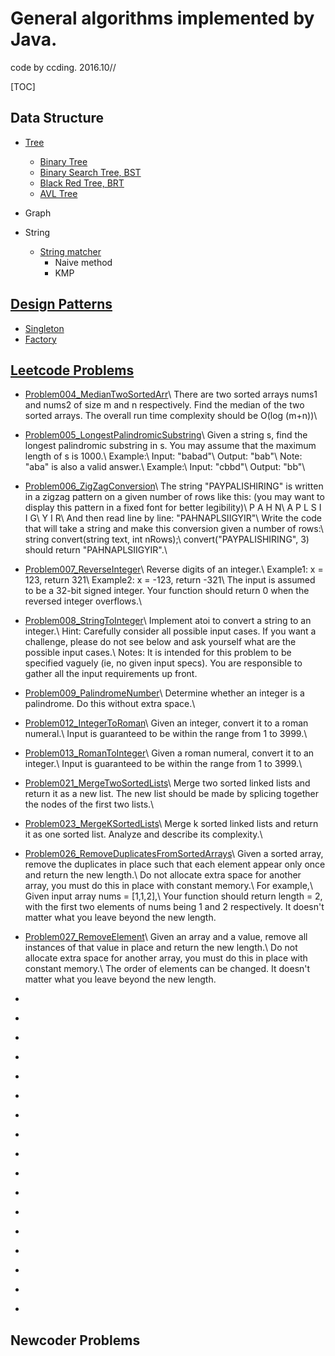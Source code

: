 # General algorithms implemented by Java.
code by ccding. 2016.10//

[TOC]

## Data Structure

- [Tree](https://github.com/ccding-ustc/Algorithms_java/tree/master/src/Tree)
    + [Binary Tree](https://github.com/ccding-ustc/Algorithms_java/blob/master/src/Tree/BinaryTree.java)
    + [Binary Search Tree, BST](https://github.com/ccding-ustc/Algorithms_java/blob/master/src/Tree/BinarySearchTree.java)
    + [Black Red Tree, BRT](https://github.com/ccding-ustc/Algorithms_java/blob/master/src/Tree/BlackRedTree.java)
    + [AVL Tree](https://github.com/ccding-ustc/Algorithms_java/blob/master/src/Tree/AVLTree.java)

- Graph

- String
    + [String matcher](https://github.com/ccding-ustc/Algorithms_java/blob/master/src/algorithms3th/StringMatcher.java)
        * Naive method
        * KMP

## [Design Patterns](https://github.com/ccding-ustc/Algorithms_java/blob/master/src/DesignPattern)

- [Singleton](https://github.com/ccding-ustc/Algorithms_java/blob/master/src/DesignPattern/Singleton.java)
- [Factory](https://github.com/ccding-ustc/Algorithms_java/blob/master/src/DesignPattern/Factory.java)

## [Leetcode Problems](https://github.com/ccding-ustc/Algorithms_java/blob/master/src/leetcode)

- [Problem004_MedianTwoSortedArr](https://github.com/ccding-ustc/Algorithms_java/blob/master/src/leetcode/Problem004_MedianTwoSortedArr.java)\\
There are two sorted arrays nums1 and nums2 of size m and n respectively.
Find the median of the two sorted arrays. The overall run time complexity should be O(log (m+n))\\

- [Problem005_LongestPalindromicSubstring](https://github.com/ccding-ustc/Algorithms_java/blob/master/src/leetcode/Problem005_LongestPalindromicSubstring.java)\\
Given a string s, find the longest palindromic substring in s. You may assume that the maximum length of s is 1000.\\
Example:\\
Input: "babad"\\
Output: "bab"\\
Note: "aba" is also a valid answer.\\
Example:\\
Input: "cbbd"\\
Output: "bb"\\

- [Problem006_ZigZagConversion](https://github.com/ccding-ustc/Algorithms_java/blob/master/src/leetcode/Problem006_ZigZagConversion.java)\\
The string "PAYPALISHIRING" is written in a zigzag pattern on a given number of rows like this: (you may want to display this pattern in a fixed font for better legibility)\\
P   A   H   N\\
A P L S I I G\\
Y   I   R\\
And then read line by line: "PAHNAPLSIIGYIR"\\
Write the code that will take a string and make this conversion given a number of rows:\\
string convert(string text, int nRows);\\
convert("PAYPALISHIRING", 3) should return "PAHNAPLSIIGYIR".\\

- [Problem007_ReverseInteger](https://github.com/ccding-ustc/Algorithms_java/blob/master/src/leetcode/Problem007_ReverseInteger.java)\\
Reverse digits of an integer.\\
Example1: x = 123, return 321\\
Example2: x = -123, return -321\\
The input is assumed to be a 32-bit signed integer. Your function should return 0 when the reversed integer overflows.\\

- [Problem008_StringToInteger](https://github.com/ccding-ustc/Algorithms_java/blob/master/src/leetcode/Problem008_StringToInteger.java)\\
Implement atoi to convert a string to an integer.\\
Hint: Carefully consider all possible input cases. If you want a challenge, please do not see below and ask yourself what are the possible input cases.\\
Notes: It is intended for this problem to be specified vaguely (ie, no given input specs). You are responsible to gather all the input requirements up front.

- [Problem009_PalindromeNumber](https://github.com/ccding-ustc/Algorithms_java/blob/master/src/leetcode/Problem009_PalindromeNumber.java)\\
Determine whether an integer is a palindrome. Do this without extra space.\\

- [Problem012_IntegerToRoman](https://github.com/ccding-ustc/Algorithms_java/blob/master/src/leetcode/Problem012_IntegerToRoman.java)\\
Given an integer, convert it to a roman numeral.\\
Input is guaranteed to be within the range from 1 to 3999.\\

- [Problem013_RomanToInteger](https://github.com/ccding-ustc/Algorithms_java/blob/master/src/leetcode/Problem013_RomanToInteger.java)\\
Given a roman numeral, convert it to an integer.\\
Input is guaranteed to be within the range from 1 to 3999.\\

- [Problem021_MergeTwoSortedLists](https://github.com/ccding-ustc/Algorithms_java/blob/master/src/leetcode/Problem021_MergeTwoSortedLists.java)\\
Merge two sorted linked lists and return it as a new list. The new list should be made by splicing together the nodes of the first two lists.\\

- [Problem023_MergeKSortedLists](https://github.com/ccding-ustc/Algorithms_java/blob/master/src/leetcode/Problem023_MergeKSortedLists.java)\\
Merge k sorted linked lists and return it as one sorted list. Analyze and describe its complexity.\\

- [Problem026_RemoveDuplicatesFromSortedArrays](https://github.com/ccding-ustc/Algorithms_java/blob/master/src/leetcode/Problem026_RemoveDuplicatesFromSortedArrays.java)\\
Given a sorted array, remove the duplicates in place such that each element appear only once and return the new length.\\
Do not allocate extra space for another array, you must do this in place with constant memory.\\
For example,\\
Given input array nums = [1,1,2],\\
Your function should return length = 2, with the first two elements of nums being 1 and 2 respectively. It doesn't matter what you leave beyond the new length.

- [Problem027_RemoveElement](https://github.com/ccding-ustc/Algorithms_java/blob/master/src/leetcode/Problem027_RemoveElement.java)\\
Given an array and a value, remove all instances of that value in place and return the new length.\\
Do not allocate extra space for another array, you must do this in place with constant memory.\\
The order of elements can be changed. It doesn't matter what you leave beyond the new length.

- [](https://github.com/ccding-ustc/Algorithms_java/blob/master/src/leetcode/)
- [](https://github.com/ccding-ustc/Algorithms_java/blob/master/src/leetcode/)
- [](https://github.com/ccding-ustc/Algorithms_java/blob/master/src/leetcode/)
- [](https://github.com/ccding-ustc/Algorithms_java/blob/master/src/leetcode/)
- [](https://github.com/ccding-ustc/Algorithms_java/blob/master/src/leetcode/)
- [](https://github.com/ccding-ustc/Algorithms_java/blob/master/src/leetcode/)
- [](https://github.com/ccding-ustc/Algorithms_java/blob/master/src/leetcode/)
- [](https://github.com/ccding-ustc/Algorithms_java/blob/master/src/leetcode/)
- [](https://github.com/ccding-ustc/Algorithms_java/blob/master/src/leetcode/)
- [](https://github.com/ccding-ustc/Algorithms_java/blob/master/src/leetcode/)
- [](https://github.com/ccding-ustc/Algorithms_java/blob/master/src/leetcode/)
- [](https://github.com/ccding-ustc/Algorithms_java/blob/master/src/leetcode/)
- [](https://github.com/ccding-ustc/Algorithms_java/blob/master/src/leetcode/)
- [](https://github.com/ccding-ustc/Algorithms_java/blob/master/src/leetcode/)
- [](https://github.com/ccding-ustc/Algorithms_java/blob/master/src/leetcode/)
- [](https://github.com/ccding-ustc/Algorithms_java/blob/master/src/leetcode/)
- [](https://github.com/ccding-ustc/Algorithms_java/blob/master/src/leetcode/)
## Newcoder Problems
